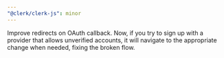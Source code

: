 ```yaml
---
"@clerk/clerk-js": minor
---
```


Improve redirects on OAuth callback. Now, if you try to sign up with a provider that allows unverified accounts, it will navigate to the appropriate change when needed, fixing the broken flow.
